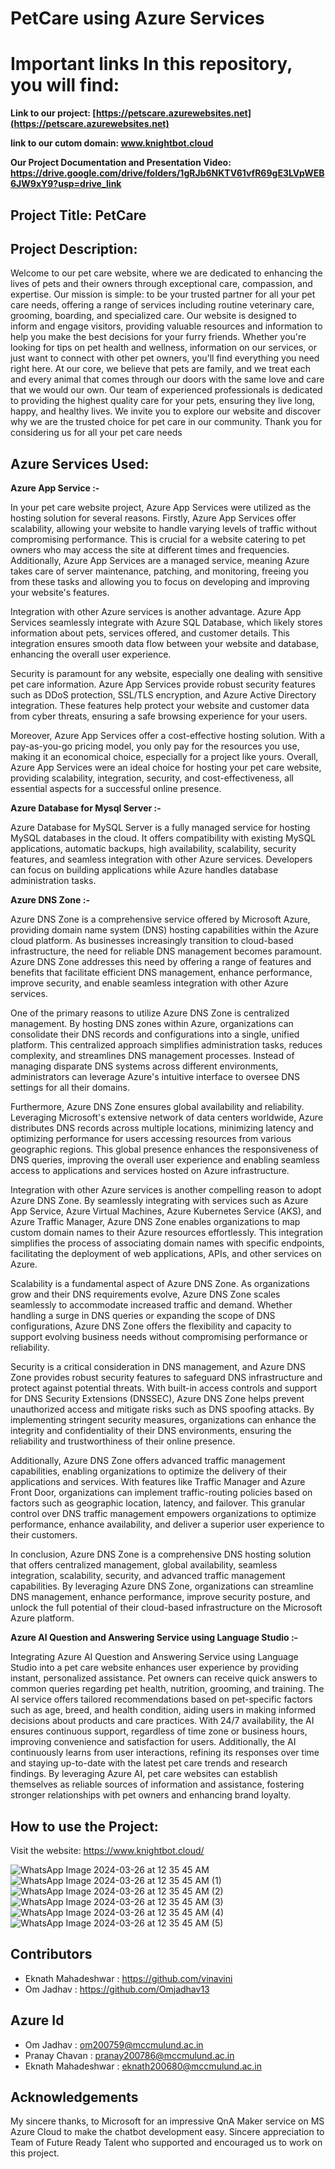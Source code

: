 # PetCare using Azure Services

# Important links In this repository, you will find:

**Link to our project: [https://petscare.azurewebsites.net](https://petscare.azurewebsites.net)**

**link to our cutom domain: www.knightbot.cloud**

**Our Project Documentation and Presentation Video: https://drive.google.com/drive/folders/1gRJb6NKTV61vfR69gE3LVpWEB6JW9xY9?usp=drive_link**

## Project Title: PetCare

## Project Description:
Welcome to our pet care website, where we are dedicated to enhancing the lives of pets and their owners through exceptional care, compassion, and expertise. Our mission is simple: to be your trusted partner for all your pet care needs, offering a range of services including routine veterinary care, grooming, boarding, and specialized care.
Our website is designed to inform and engage visitors, providing valuable resources and information to help you make the best decisions for your furry friends. Whether you're looking for tips on pet health and wellness, information on our services, or just want to connect with other pet owners, you'll find everything you need right here.
At our core, we believe that pets are family, and we treat each and every animal that comes through our doors with the same love and care that we would our own. Our team of experienced professionals is dedicated to providing the highest quality care for your pets, ensuring they live long, happy, and healthy lives.
We invite you to explore our website and discover why we are the trusted choice for pet care in our community. Thank you for considering us for all your pet care needs

## Azure Services Used:
**Azure App Service :-** 

In your pet care website project, Azure App Services were utilized as the hosting solution for several reasons. Firstly, Azure App Services offer scalability, allowing your website to handle varying levels of traffic without compromising performance. This is crucial for a website catering to pet owners who may access the site at different times and frequencies. Additionally, Azure App Services are a managed service, meaning Azure takes care of server maintenance, patching, and monitoring, freeing you from these tasks and allowing you to focus on developing and improving your website's features.

Integration with other Azure services is another advantage. Azure App Services seamlessly integrate with Azure SQL Database, which likely stores information about pets, services offered, and customer details. This integration ensures smooth data flow between your website and database, enhancing the overall user experience.

Security is paramount for any website, especially one dealing with sensitive pet care information. Azure App Services provide robust security features such as DDoS protection, SSL/TLS encryption, and Azure Active Directory integration. These features help protect your website and customer data from cyber threats, ensuring a safe browsing experience for your users.

Moreover, Azure App Services offer a cost-effective hosting solution. With a pay-as-you-go pricing model, you only pay for the resources you use, making it an economical choice, especially for a project like yours. Overall, Azure App Services were an ideal choice for hosting your pet care website, providing scalability, integration, security, and cost-effectiveness, all essential aspects for a successful online presence.

**Azure Database for Mysql Server :-**

Azure Database for MySQL Server is a fully managed service for hosting MySQL databases in the cloud. It offers compatibility with existing MySQL applications, automatic backups, high availability, scalability, security features, and seamless integration with other Azure services. Developers can focus on building applications while Azure handles database administration tasks.

**Azure DNS Zone :-**

Azure DNS Zone is a comprehensive service offered by Microsoft Azure, providing domain name system (DNS) hosting capabilities within the Azure cloud platform. As businesses increasingly transition to cloud-based infrastructure, the need for reliable DNS management becomes paramount. Azure DNS Zone addresses this need by offering a range of features and benefits that facilitate efficient DNS management, enhance performance, improve security, and enable seamless integration with other Azure services.

One of the primary reasons to utilize Azure DNS Zone is centralized management. By hosting DNS zones within Azure, organizations can consolidate their DNS records and configurations into a single, unified platform. This centralized approach simplifies administration tasks, reduces complexity, and streamlines DNS management processes. Instead of managing disparate DNS systems across different environments, administrators can leverage Azure's intuitive interface to oversee DNS settings for all their domains.

Furthermore, Azure DNS Zone ensures global availability and reliability. Leveraging Microsoft's extensive network of data centers worldwide, Azure distributes DNS records across multiple locations, minimizing latency and optimizing performance for users accessing resources from various geographic regions. This global presence enhances the responsiveness of DNS queries, improving the overall user experience and enabling seamless access to applications and services hosted on Azure infrastructure.

Integration with other Azure services is another compelling reason to adopt Azure DNS Zone. By seamlessly integrating with services such as Azure App Service, Azure Virtual Machines, Azure Kubernetes Service (AKS), and Azure Traffic Manager, Azure DNS Zone enables organizations to map custom domain names to their Azure resources effortlessly. This integration simplifies the process of associating domain names with specific endpoints, facilitating the deployment of web applications, APIs, and other services on Azure.

Scalability is a fundamental aspect of Azure DNS Zone. As organizations grow and their DNS requirements evolve, Azure DNS Zone scales seamlessly to accommodate increased traffic and demand. Whether handling a surge in DNS queries or expanding the scope of DNS configurations, Azure DNS Zone offers the flexibility and capacity to support evolving business needs without compromising performance or reliability.

Security is a critical consideration in DNS management, and Azure DNS Zone provides robust security features to safeguard DNS infrastructure and protect against potential threats. With built-in access controls and support for DNS Security Extensions (DNSSEC), Azure DNS Zone helps prevent unauthorized access and mitigate risks such as DNS spoofing attacks. By implementing stringent security measures, organizations can enhance the integrity and confidentiality of their DNS environments, ensuring the reliability and trustworthiness of their online presence.

Additionally, Azure DNS Zone offers advanced traffic management capabilities, enabling organizations to optimize the delivery of their applications and services. With features like Traffic Manager and Azure Front Door, organizations can implement traffic-routing policies based on factors such as geographic location, latency, and failover. This granular control over DNS traffic management empowers organizations to optimize performance, enhance availability, and deliver a superior user experience to their customers.

In conclusion, Azure DNS Zone is a comprehensive DNS hosting solution that offers centralized management, global availability, seamless integration, scalability, security, and advanced traffic management capabilities. By leveraging Azure DNS Zone, organizations can streamline DNS management, enhance performance, improve security posture, and unlock the full potential of their cloud-based infrastructure on the Microsoft Azure platform.

**Azure AI Question and Answering Service using Language Studio :-**

Integrating Azure AI Question and Answering Service using Language Studio into a pet care website enhances user experience by providing instant, personalized assistance. Pet owners can receive quick answers to common queries regarding pet health, nutrition, grooming, and training. The AI service offers tailored recommendations based on pet-specific factors such as age, breed, and health condition, aiding users in making informed decisions about products and care practices. With 24/7 availability, the AI ensures continuous support, regardless of time zone or business hours, improving convenience and satisfaction for users. Additionally, the AI continuously learns from user interactions, refining its responses over time and staying up-to-date with the latest pet care trends and research findings. By leveraging Azure AI, pet care websites can establish themselves as reliable sources of information and assistance, fostering stronger relationships with pet owners and enhancing brand loyalty.




## How to use the Project:
Visit the website: https://www.knightbot.cloud/

![WhatsApp Image 2024-03-26 at 12 35 45 AM](https://github.com/Pranay302002/petcare/assets/143688623/90016335-d364-4412-b2a9-586fda5178b5)
![WhatsApp Image 2024-03-26 at 12 35 45 AM (1)](https://github.com/Pranay302002/petcare/assets/143688623/3c196722-1ed2-4ab8-9c7c-9e582a6c9751)
![WhatsApp Image 2024-03-26 at 12 35 45 AM (2)](https://github.com/Pranay302002/petcare/assets/143688623/7381d43f-cfae-4862-98e3-ad5395ee91af)
![WhatsApp Image 2024-03-26 at 12 35 45 AM (3)](https://github.com/Pranay302002/petcare/assets/143688623/49c699ad-c0f0-46c8-9e59-0ddef2044afa)
![WhatsApp Image 2024-03-26 at 12 35 45 AM (4)](https://github.com/Pranay302002/petcare/assets/143688623/d7900c4f-807f-4dd2-84c1-262f01f6256f)
![WhatsApp Image 2024-03-26 at 12 35 45 AM (5)](https://github.com/Pranay302002/petcare/assets/143688623/a5cf7ea6-c72c-4886-95f5-8a44e989e9e8)

## Contributors

- Eknath Mahadeshwar : https://github.com/vinavini
- Om Jadhav : https://github.com/Omjadhav13

## Azure Id

- Om Jadhav : om200759@mccmulund.ac.in
- Pranay Chavan : pranay200786@mccmulund.ac.in
- Eknath Mahadeshwar : eknath200680@mccmulund.ac.in
  
## Acknowledgements

My sincere thanks, to Microsoft for an impressive QnA Maker service on MS Azure Cloud to make the chatbot development easy. Sincere appreciation to Team of Future Ready Talent who supported and encouraged us to work on this project.
